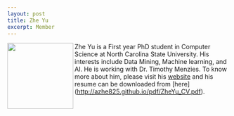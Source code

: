 ```yaml
---
layout: post
title: Zhe Yu
excerpt: Member 
---
```


 
<img align=left width=150
src="{{site.url}}/img/Zhe.jpg"> Zhe Yu is a First year
PhD student in Computer Science at North Carolina State University. 
His interests include Data Mining, Machine learning, and AI. He is working with Dr. Timothy Menzies.
To know more about him, please visit his [website](http://azhe825.github.io) 
and his resume can be downloaded from [here] (http://azhe825.github.io/pdf/ZheYu_CV.pdf).

